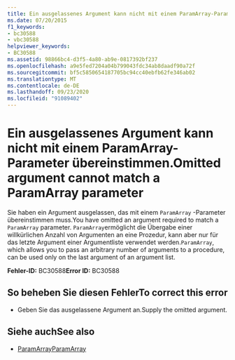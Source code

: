 ```yaml
---
title: Ein ausgelassenes Argument kann nicht mit einem ParamArray-Parameter übereinstimmen.
ms.date: 07/20/2015
f1_keywords:
- bc30588
- vbc30588
helpviewer_keywords:
- BC30588
ms.assetid: 98866bc4-d3f5-4a80-ab9e-0817392bf237
ms.openlocfilehash: a9e5fed7204a04b799043fdc34ab8daadf90a72f
ms.sourcegitcommit: bf5c5850654187705bc94cc40ebfb62fe346ab02
ms.translationtype: MT
ms.contentlocale: de-DE
ms.lasthandoff: 09/23/2020
ms.locfileid: "91089402"
---
```

# <a name="omitted-argument-cannot-match-a-paramarray-parameter"></a><span data-ttu-id="534ad-102">Ein ausgelassenes Argument kann nicht mit einem ParamArray-Parameter übereinstimmen.</span><span class="sxs-lookup"><span data-stu-id="534ad-102">Omitted argument cannot match a ParamArray parameter</span></span>

<span data-ttu-id="534ad-103">Sie haben ein Argument ausgelassen, das mit einem `ParamArray` -Parameter übereinstimmen muss.</span><span class="sxs-lookup"><span data-stu-id="534ad-103">You have omitted an argument required to match a `ParamArray` parameter.</span></span> <span data-ttu-id="534ad-104">`ParamArray`ermöglicht die Übergabe einer willkürlichen Anzahl von Argumenten an eine Prozedur, kann aber nur für das letzte Argument einer Argumentliste verwendet werden.</span><span class="sxs-lookup"><span data-stu-id="534ad-104">`ParamArray`, which allows you to pass an arbitrary number of arguments to a procedure, can be used only on the last argument of an argument list.</span></span>  
  
 <span data-ttu-id="534ad-105">**Fehler-ID:** BC30588</span><span class="sxs-lookup"><span data-stu-id="534ad-105">**Error ID:** BC30588</span></span>  
  
## <a name="to-correct-this-error"></a><span data-ttu-id="534ad-106">So beheben Sie diesen Fehler</span><span class="sxs-lookup"><span data-stu-id="534ad-106">To correct this error</span></span>  
  
- <span data-ttu-id="534ad-107">Geben Sie das ausgelassene Argument an.</span><span class="sxs-lookup"><span data-stu-id="534ad-107">Supply the omitted argument.</span></span>  
  
## <a name="see-also"></a><span data-ttu-id="534ad-108">Siehe auch</span><span class="sxs-lookup"><span data-stu-id="534ad-108">See also</span></span>

- [<span data-ttu-id="534ad-109">ParamArray</span><span class="sxs-lookup"><span data-stu-id="534ad-109">ParamArray</span></span>](../language-reference/modifiers/paramarray.md)

